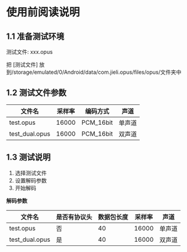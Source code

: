 # 使用前阅读说明

## 1.1 准备测试环境

测试文件: xxx.opus

把 \[测试文件\] 放到/storage/emulated/0/Android/data/com.jieli.opus/files/opus/文件夹中

## 1.2 测试文件参数

| 文件名            | 采样率 | 编码方式 | 声道 |
|----------------| --- | --- | --- |
| test.opus      | 16000 | PCM_16bit | 单声道 |
| test_dual.opus | 16000 | PCM_16bit | 双声道 |

## 1.3 测试说明

1. 选择测试文件
2. 设置解码参数
3. 开始解码


**解码参数**

| 文件名 | 是否有协议头 | 数据包长度 | 采样率    | 声道  | 
| --- | --- |-------|--------|-----|
| test.opus | 否 | 40    | 16000  | 单声道 | 
| test_dual.opus | 是 | 40    |  16000 | 双声道 |  
